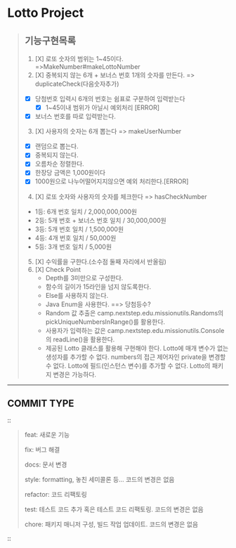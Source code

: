 Lotto Project
=============

> 기능구현목록   
> --
> 1. [X] 로또 숫자의 범위는 1~45이다. =>MakeNumber#makeLottoNumber
> 2. [X] 중복되지 않는 6개 + 보너스 번호 1개의 숫자를 만든다. => duplicateCheck(다음숫자추가)
>   -[X] 당첨번호 입력시 6개의 번호는 쉼표로 구분하여 입력받는다
>     -[X] 1~45이내 범위가 아닐시 예외처리 [ERROR]
>   -[X] 보너스 번호를 따로 입력받는다.
> 3. [X] 사용자의 숫자는 6개 뽑는다 => makeUserNumber
>   -[X] 랜덤으로 뽑는다.
>   -[X] 중복되지 않는다.
>   -[X] 오름차순 정렬한다.
>   -[X] 한장당 금액은 1,000원이다
>   -[X] 1000원으로 나누어떨어지지않으면 예외 처리한다.[ERROR]
> 4. [X] 로또 숫자와 사용자의 숫자를 체크한다 => hasCheckNumber
>   - 1등: 6개 번호 일치 / 2,000,000,000원
>   - 2등: 5개 번호 + 보너스 번호 일치 / 30,000,000원
>   - 3등: 5개 번호 일치 / 1,500,000원
>   - 4등: 4개 번호 일치 / 50,000원 
>   - 5등: 3개 번호 일치 / 5,000원
> 5. [X] 수익률을 구한다.(소수점 둘째 자리에서 반올림)
> 6. [X] Check Point 
>    - Depth를 3미만으로 구성한다.
>    - 함수의 길이가 15라인을 넘지 않도록한다.
>    - Else를 사용하지 않는다.
>    - Java Enum을 사용한다. ==> 당첨등수?
>    - Random 값 추출은 camp.nextstep.edu.missionutils.Randoms의 pickUniqueNumbersInRange()를 활용한다. 
>    - 사용자가 입력하는 값은 camp.nextstep.edu.missionutils.Console의 readLine()을 활용한다.
>    - 제공된 Lotto 클래스를 활용해 구현해야 한다.
       Lotto에 매개 변수가 없는 생성자를 추가할 수 없다.
       numbers의 접근 제어자인 private을 변경할 수 없다.
       Lotto에 필드(인스턴스 변수)를 추가할 수 없다.
       Lotto의 패키지 변경은 가능하다.


---
COMMIT TYPE
--
::

>feat: 새로운 기능
>
>fix: 버그 해결
>
>docs: 문서 변경
>
>style: formatting, 놓친 세미콜론 등... 코드의 변경은 없음
>
>refactor: 코드 리팩토링
>
>test: 테스트 코드 추가 혹은 테스트 코드 리팩토링. 코드의 변경은 없음
>
>chore: 패키지 매니저 구성, 빌드 작업 업데이트. 코드의 변경은 없음
>
::